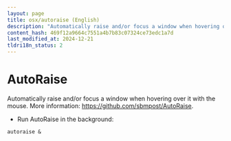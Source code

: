```yaml
---
layout: page
title: osx/autoraise (English)
description: "Automatically raise and/or focus a window when hovering over it with the mouse."
content_hash: 469f12a9664c7551a4b7b83c07324ce73edc1a7d
last_modified_at: 2024-12-21
tldri18n_status: 2
---
```

# AutoRaise

Automatically raise and/or focus a window when hovering over it with the mouse.
More information: <https://github.com/sbmpost/AutoRaise>.

- Run AutoRaise in the background:

`autoraise &`
